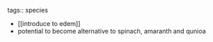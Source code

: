 tags:: species

- [[introduce to edem]]
- potential to become alternative to spinach, amaranth and qunioa